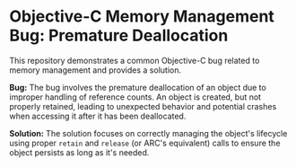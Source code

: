 # Objective-C Memory Management Bug: Premature Deallocation

This repository demonstrates a common Objective-C bug related to memory management and provides a solution.

**Bug:**
The bug involves the premature deallocation of an object due to improper handling of reference counts.  An object is created, but not properly retained, leading to unexpected behavior and potential crashes when accessing it after it has been deallocated.

**Solution:**
The solution focuses on correctly managing the object's lifecycle using proper `retain` and `release` (or ARC's equivalent) calls to ensure the object persists as long as it's needed.
